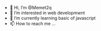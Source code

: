 - 👋 Hi, I’m @Memet2q
- 👀 I’m interested in web developmwnt
- 🌱 I’m currently learning basic of javascript
- 📫 How to reach me ...

<!---
Memet2q/Memet2q is a ✨ special ✨ repository because its `README.md` (this file) appears on your GitHub profile.
You can click the Preview link to take a look at your changes.
--->
